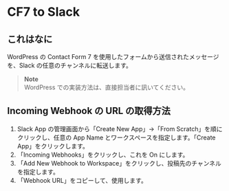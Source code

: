 # CF7 to Slack

## これはなに

WordPress の Contact Form 7 を使用したフォームから送信されたメッセージを、Slack の任意のチャンネルに転送します。

> **Note**  
> WordPress での実装方法は、直接担当者に訊いてください。

## Incoming Webhook の URL の取得方法

1. Slack App の管理画面から「Create New App」→「From Scratch」を順にクリックし、任意の App Name とワークスペースを指定します。「Create App」をクリックします。
2. 「Incoming Webhooks」をクリックし、これを On にします。
3. 「Add New Webhook to Workspace」をクリックし、投稿先のチャンネルを指定します。
4. 「Webhook URL」をコピーして、使用します。
